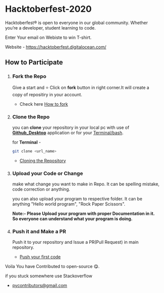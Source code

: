 # Hacktoberfest-2020

Hacktoberfest® is open to everyone in our global community. Whether you’re a developer, student learning to code.

Enter Your email on Webiste to win T-shirt.

Website - <https://hacktoberfest.digitalocean.com/>

## How to Participate

1. ### Fork the Repo

   Give a start and ⭐ Click on **fork** button in right corner.It will create a copy of repositiry in your account.

    - Check here [How to fork](https://docs.github.com/en/github/getting-started-with-github/fork-a-repo)

2. ### Clone the Repo

   you can **clone** your repository in your local pc with use of **[Github_Desktop](https://desktop.github.com/)** application or for your [Terminal/bash](https://git-scm.com/downloads).

   for **Terminal** -

   ```bash
   git clone <url_name>
   ```

   - [Cloning the Repository](https://docs.github.com/en/github/creating-cloning-and-archiving-repositories/cloning-a-repository)

3. ### Upload your Code or Change

    make what change you want to make in Repo. It can be spelling mistake, code correction or anything.

    you can also upload your program to respective folder. It can be anything "Hello world program", "Rock Paper Scissors".

    **Note:- Please Upload your program with proper Documentation in it. So everyone can understand what your program is doing.**

4. ### Push it and Make a PR

    Push it to your repository and Issue a PR(Pull Request) in main repository.

    - [Push your first code](https://docs.github.com/en/github/importing-your-projects-to-github/adding-an-existing-project-to-github-using-the-command-line)

Voila You have Contributed to open-source 😋.

if you stuck somewhere use Stackoverflow

- [pycontributors@gmail.com](mailto:pycontributors@gmail.com)
